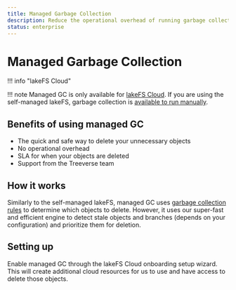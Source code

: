 ```yaml
---
title: Managed Garbage Collection
description: Reduce the operational overhead of running garbage collection manually.
status: enterprise
---
```


# Managed Garbage Collection

!!! info "lakeFS Cloud"

!!! note
    Managed GC is only available for [lakeFS Cloud](../../cloud/index.md). If you are using the self-managed lakeFS, garbage collection is [available to run manually](./gc.md).

## Benefits of using managed GC

* The quick and safe way to delete your unnecessary objects
* No operational overhead
* SLA for when your objects are deleted
* Support from the Treeverse team

## How it works

Similarly to the self-managed lakeFS, managed GC uses [garbage collection rules](./gc.md) to determine which objects to delete.
However, it uses our super-fast and efficient engine to detect stale objects and branches (depends on your configuration) and prioritize them for deletion.

## Setting up

Enable managed GC through the lakeFS Cloud onboarding setup wizard.
This will create additional cloud resources for us to use and have access to delete those objects.
